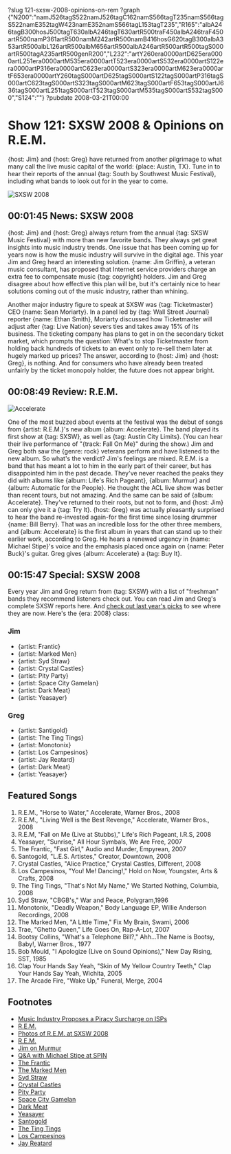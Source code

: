 ?slug 121-sxsw-2008-opinions-on-rem
?graph {"N200":"namJ526tagS522namJ526tagC162namS566tagT235namS566tagS522namE352tagW423namE352namS566tagL153tagT235","R165":"albA246tagB300hosJ500tagT630albA246tagT630artR500traF450albA246traF450artR500namP361artR500namM242artR500namB416hosG620tagB300albA353artR500albL126artR500albM656artR500albA246artR500artR500tagS000artR500tagA235artR500genR200","L232":"artY260era0000artD625era0000artL251era0000artM535era0000artT523era0000artS532era0000artS122era0000artP316era0000artC623era0000artS323era0000artM623era0000artF653era0000artY260tagS000artD625tagS000artS122tagS000artP316tagS000artC623tagS000artS323tagS000artM623tagS000artF653tagS000artJ636tagS000artL251tagS000artT523tagS000artM535tagS000artS532tagS000","S124":""}
?pubdate 2008-03-21T00:00

# Show 121: SXSW 2008 & Opinions on R.E.M.
{host: Jim} and {host: Greg} have returned from another pilgrimage to what many call the live music capital of the world: {place: Austin, TX}. Tune in to hear their reports of the annual {tag: South by Southwest Music Festival}, including what bands to look out for in the year to come.

![SXSW 2008](http://static.soundopinions.org/images/2008/sxsw_santogold.jpg)

## 00:01:45 News: SXSW 2008
{host: Jim} and {host: Greg} always return from the annual {tag: SXSW Music Festival} with more than new favorite bands. They always get great insights into music industry trends. One issue that has been coming up for years now is how the music industry will survive in the digital age. This year Jim and Greg heard an interesting solution. {name: Jim Griffin}, a veteran music consultant, has proposed that Internet service providers charge an extra fee to compensate music {tag: copyright} holders. Jim and Greg disagree about how effective this plan will be, but it's certainly nice to hear solutions coming out of the music industry, rather than whining.

Another major industry figure to speak at SXSW was {tag: Ticketmaster} CEO {name: Sean Moriarty}. In a panel led by {tag: Wall Street Journal} reporter {name: Ethan Smith}, Moriarty discussed how Ticketmaster will adjust after {tag: Live Nation} severs ties and takes away 15% of its business. The ticketing company has plans to get in on the secondary ticket market, which prompts the question: What's to stop Ticketmaster from holding back hundreds of tickets to an event only to re-sell them later at hugely marked up prices? The answer, according to {host: Jim} and {host: Greg}, is nothing. And for consumers who have already been treated unfairly by the ticket monopoly holder, the future does not appear bright.

## 00:08:49 Review: R.E.M.
![Accelerate](http://is2.mzstatic.com/image/thumb/Music69/v4/3c/4c/e3/3c4ce36a-2619-45c0-35c2-23a3b57e516e/source/600x600bb.jpg "311145/1095593740")

One of the most buzzed about events at the festival was the debut of songs from {artist: R.E.M.}'s new album {album: Accelerate}. The band played its first show at {tag: SXSW}, as well as {tag: Austin City Limits}. (You can hear their live performance of "{track: Fall On Me}" during the show.) Jim and Greg both saw the {genre: rock} veterans perform and have listened to the new album. So what's the verdict? Jim's feelings are mixed. R.E.M. is a band that has meant a lot to him in the early part of their career, but has disappointed him in the past decade. They've never reached the peaks they did with albums like {album: Life's Rich Pageant}, {album: Murmur} and {album: Automatic for the People}. He thought the ACL live show was better than recent tours, but not amazing. And the same can be said of {album: Accelerate}. They've returned to their roots, but not to form, and {host: Jim} can only give it a {tag: Try It}. {host: Greg} was actually pleasantly surprised to hear the band re-invested again-for the first time since losing drummer {name: Bill Berry}. That was an incredible loss for the other three members, and {album: Accelerate} is the first album in years that can stand up to their earlier work, according to Greg. He hears a renewed urgency in {name: Michael Stipe}'s voice and the emphasis placed once again on {name: Peter Buck}'s guitar. Greg gives {album: Accelerate} a {tag: Buy It}. 

## 00:15:47 Special: SXSW 2008
Every year Jim and Greg return from {tag: SXSW} with a list of "freshman" bands they recommend listeners check out. You can read Jim and Greg's complete SXSW reports here. And [check out last year's picks](/show/69/) to see where they are now. Here's the {era: 2008} class:

### Jim
- {artist: Frantic} 
- {artist: Marked Men}
- {artist: Syd Straw}
- {artist: Crystal Castles}
- {artist: Pity Party}
- {artist: Space City Gamelan}
- {artist: Dark Meat}
- {artist: Yeasayer}

### Greg
- {artist: Santigold}
- {artist: The Ting Tings}
- {artist: Monotonix}
- {artist: Los Campesinos}
- {artist: Jay Reatard}
- {artist: Dark Meat}
- {artist: Yeasayer}

## Featured Songs
1. R.E.M., "Horse to Water," Accelerate, Warner Bros., 2008
2. R.E.M., "Living Well is the Best Revenge," Accelerate, Warner Bros., 2008
3. R.E.M, "Fall on Me (Live at Stubbs)," Life's Rich Pageant, I.R.S, 2008
4. Yeasayer, "Sunrise," All Hour Symbals, We Are Free, 2007
5. The Frantic, "Fast Girl," Audio and Murder, Empyrean, 2007
6. Santogold, "L.E.S. Artistes," Creator, Downtown, 2008
7. Crystal Castles, "Alice Practice," Crystal Castles, Different, 2008
8. Los Campesinos, "You! Me! Dancing!," Hold on Now, Youngster, Arts & Crafts, 2008
9. The Ting Tings, "That's Not My Name," We Started Nothing, Columbia, 2008
10. Syd Straw, "CBGB's," War and Peace, Polygram,1996
11. Monotonix, "Deadly Weapon," Body Language EP, Willie Anderson Recordings, 2008
12. The Marked Men, "A Little Time," Fix My Brain, Swami, 2006
13. Trae, "Ghetto Queen," Life Goes On, Rap-A-Lot, 2007
14. Bootsy Collins, "What's a Telephone Bill?," Ahh...The Name is Bootsy, Baby!, Warner Bros., 1977
15. Bob Mould, "I Apologize (Live on Sound Opinions)," New Day Rising, SST, 1985
16. Clap Your Hands Say Yeah, "Skin of My Yellow Country Teeth," Clap Your Hands Say Yeah, Wichita, 2005 
17. The Arcade Fire, "Wake Up," Funeral, Merge, 2004

## Footnotes
- [Music Industry Proposes a Piracy Surcharge on ISPs](http://archive.wired.com/entertainment/music/news/2008/03/music_levy?currentPage=all)
- [R.E.M.](http://www.remhq.com/)
- [Photos of R.E.M. at SXSW 2008](http://www.npr.org/templates/story/story.php?storyId=88155007)
- [R.E.M.](http://www.allmusic.com/cg/amg.dll?p=amg&sql=11:09fexqtgld0e~T2)
- [Jim on Murmur](http://www.jimdero.com/News2001/GreatFeb24Murmur.htm)
- [Q&A with Michael Stipe at SPIN](http://www.spin.com/articles/qa-michael-stipe)
- [The Frantic](http://www.thefrantic.com/)
- [The Marked Men](http://www.myspace.com/themarkedmen)
- [Syd Straw](http://www.sydstraw.com/)
- [Crystal Castles](http://www.myspace.com/crystalcastles)
- [Pity Party](http://www.myspace.com/thepityparty)
- [Space City Gamelan](http://www.spacecitygamelan.org/)
- [Dark Meat](http://www.myspace.com/darkmeats)
- [Yeasayer](http://www.yeasayer.net/)
- [Santogold](http://www.myspace.com/santogold)
- [The Ting Tings](http://www.last.fm/music/The+Ting+Tings)
- [Los Campesinos](http://www.loscampesinos.com/)
- [Jay Reatard](http://www.myspace.com/jayreatard)
